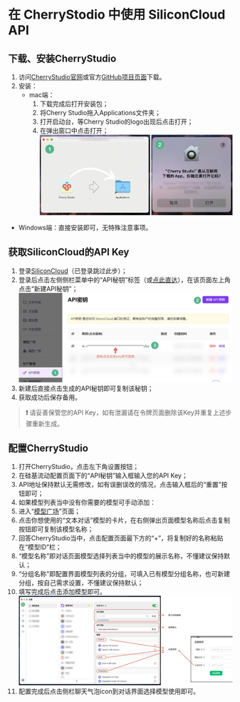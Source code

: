 # 在 CherryStodio 中使用 SiliconCloud API

## 下载、安装CherryStudio

1. 访问[CherryStudio官网](https://cherry-ai.com)或官方[GitHub项目页面](https://github.com/kangfenmao/cherry-studio)下载。
2. 安装：
   - mac端：
     1. 下载完成后打开安装包；
     2. 将Cherry Studio拖入Applications文件夹；
     3. 打开启动台，等Cherry Studio的logo出现后点击打开；
     4. 在弹出窗口中点击打开；
     ![](./images/cherry-sf-mac.png)
  
  - Windows端：直接安装即可，无特殊注意事项。

## 获取SiliconCloud的API Key

1. 登录[SiliconCloud](https://account.siliconflow.cn/login)（已登录跳过此步）；
2. 登录后点击左侧侧栏菜单中的“API秘钥”标签（或[点此直达](https://cloud.siliconflow.cn/account/ak)），在该页面左上角点击“新建API秘钥”；
![](./images/cherry-sf-1.png)
3. 新建后直接点击生成的API秘钥即可复制该秘钥；
4. 获取成功后保存备用。

> **❗️** 请妥善保管您的API Key，如有泄漏请在令牌页面删除该Key并重复上述步骤重新生成。

## 配置CherryStudio

1. 打开CherryStudio，点击左下角设置按钮；
2. 在硅基流动配置页面下的“API秘钥”输入框输入您的API Key；
3. API地址保持默认无需修改，如有误删误改的情况，点击输入框后的“重置”按钮即可；
4. 如果模型列表当中没有你需要的模型可手动添加：
  1. 进入“[模型广场](https://cloud.siliconflow.cn/models)”页面；
  2. 点击你想使用的“文本对话”模型的卡片，在右侧弹出页面模型名称后点击复制按钮即可复制该模型名称；
  3. 回答CherryStudio当中，点击配置页面最下方的“+”，将复制好的名称粘贴在“模型ID”栏；
  4. “模型名称”即对话页面模型选择列表当中的模型的展示名称，不懂建议保持默认；
  5. “分组名称”即配置界面模型列表的分组，可填入已有模型分组名称，也可新建分组，按自己需求设置，不懂建议保持默认；
  6. 填写完成后点击添加模型即可。
  ![](./images/cherry-sf-2.png)
5. 配置完成后点击侧栏聊天气泡icon到对话界面选择模型使用即可。
